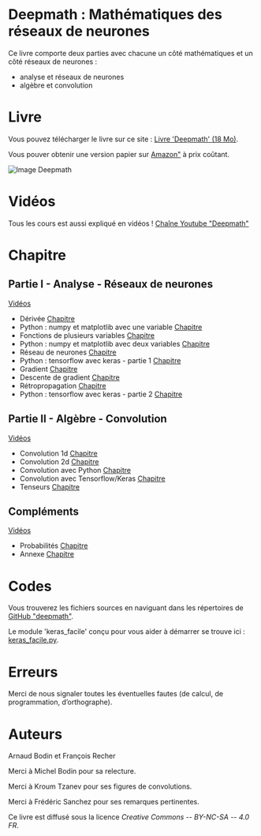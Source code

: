 
Deepmath : Mathématiques des réseaux de neurones
================================================

Ce livre comporte deux parties avec chacune un côté mathématiques et un côté réseaux de neurones :

* analyse et réseaux de neurones
* algèbre et convolution


Livre
=====

Vous pouvez télécharger le livre sur ce site : [Livre 'Deepmath' (18 Mo)](livre-deepmath.pdf).

Vous pouver obtenir une version papier sur [Amazon"](https://www.amazon.fr/dp/B08TRRNBMQ/) à prix coûtant.

![Image Deepmath](divers/img_deepmath_medim.png "Image Deepmath")

Vidéos
======

Tous les cours est aussi expliqué en vidéos ! [Chaîne Youtube "Deepmath"](https://www.youtube.com/channel/UCnKarYaG1VuzdWix1vBitFg/)


Chapitre
========

Partie I - Analyse - Réseaux de neurones
----------------------------------------

[Vidéos](https://www.youtube.com/playlist?list=PL4Z-Jb1iAUOZEjt0P6R1GPU5LhC1kx1aL)

* Dérivée [Chapitre](derivee/derivee.pdf)
* Python : numpy et matplotlib avec une variable [Chapitre](pythonx/pythonx.pdf)
* Fonctions de plusieurs variables [Chapitre](fonctions/fonctions.pdf)
* Python : numpy et matplotlib avec deux variables [Chapitre](pythonxy/pythonxy.pdf)
* Réseau de neurones [Chapitre](neurones/neurones.pdf)
* Python : tensorflow avec keras - partie 1 [Chapitre](pythontf1/pythontf1.pdf)
* Gradient  [Chapitre](gradient/gradient.pdf)
* Descente de gradient [Chapitre](descente/descente.pdf)
* Rétropropagation  [Chapitre](retro/retro.pdf)
* Python : tensorflow avec keras - partie 2 [Chapitre](pythontf2/pythontf2.pdf)


Partie II - Algèbre - Convolution
---------------------------------

[Vidéos](https://www.youtube.com/playlist?list=PL4Z-Jb1iAUOYxUtZO_NlXG21LoXYlwIOF)

* Convolution 1d [Chapitre](convolution1d/convolution1d.pdf)
* Convolution 2d [Chapitre](convolution2d/convolution2d.pdf)
* Convolution avec Python [Chapitre](pythonconv/pythonconv.pdf)
* Convolution avec Tensorflow/Keras [Chapitre](tfconv/tfconv.pdf)
* Tenseurs [Chapitre](tenseur/tenseur.pdf)


Compléments
------------------------------------

[Vidéos](https://www.youtube.com/playlist?list=PL4Z-Jb1iAUObWRvZuQgPFUkUMP_Aycwdv)

* Probabilités  [Chapitre](proba/proba.pdf)
* Annexe [Chapitre](annexe/annexe.pdf)


Codes
=====

Vous trouverez les fichiers sources en naviguant dans les répertoires de [GitHub "deepmath"](https://github.com/exo7math/deepmath-exo7).

Le module 'keras_facile' conçu pour vous aider à démarrer  se trouve ici : [keras_facile.py](keras_facile/keras_facile.py).


Erreurs
=======

Merci de nous signaler toutes les éventuelles fautes (de calcul, de programmation, d’orthographe).



Auteurs
=======

Arnaud Bodin et François Recher

Merci à Michel Bodin pour sa relecture.

Merci à Kroum Tzanev pour ses figures de convolutions.

Merci à Frédéric Sanchez pour ses remarques pertinentes.

Ce livre est diffusé sous la licence *Creative Commons -- BY-NC-SA -- 4.0 FR*.


